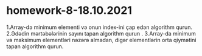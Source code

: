 # homework-8-18.10.2021
1.Array-də minimum elementi və onun index-ini çap edən algorithm qurun.
2.Ədədin mərtəbələrinin sayını tapan algorithm qurun .
3.Array-da minimum və maksimum elementləri nəzərə almadan, digər elementlərin orta qiymətini tapan algorithm qurun.

